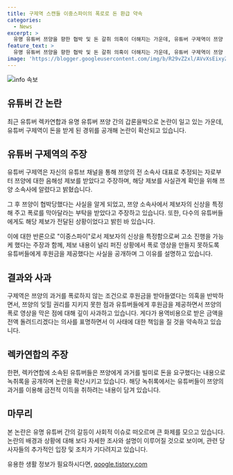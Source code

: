 ```yaml
---
title: 구제역 스캔들 이중스파이의 폭로로 돈 환급 약속
categories:
  - News
excerpt: >
  유명 유튜버 쯔양을 향한 협박 및 돈 갈취 의혹이 더해지는 가운데, 유튜버 구제역이 쯔양 측으로부터 돈을 받게된 경위를 공개하며 논란을 더 키웠다. 구제역은 쯔양 소속사로부터 제보를 받고 이를 취합해 제보자를 특정한 후, 쯔양을 협박하고 있는 사실을 알아냈다고 주장했다. 돈을 받은 것을 부정하며 쯔양이 폭로당하는 것을 막기 위해 유튜버들에게 후원금을 제공한 것으로 밝혀졌다. 한편, 일부 유튜버들이 쯔양을 과거를 이용해 돈을 갈취하려는 의도를 드러낸 녹취록도 공개돼 논란이 확산되고 있다.
feature_text: >
  유명 유튜버 쯔양을 향한 협박 및 돈 갈취 의혹이 더해지는 가운데, 유튜버 구제역이 쯔양 측으로부터 돈을 받게된 경위를 공개하며 논란을 더 키웠다. 구제역은 쯔양 소속사로부터 제보를 받고 이를 취합해 제보자를 특정한 후, 쯔양을 협박하고 있는 사실을 알아냈다고 주장했다. 돈을 받은 것을 부정하며 쯔양이 폭로당하는 것을 막기 위해 유튜버들에게 후원금을 제공한 것으로 밝혀졌다. 한편, 일부 유튜버들이 쯔양을 과거를 이용해 돈을 갈취하려는 의도를 드러낸 녹취록도 공개돼 논란이 확산되고 있다.
image: 'https://blogger.googleusercontent.com/img/b/R29vZ2xl/AVvXsEixyZcFfHzMRdzZMjFBmAUKJYCLCGyLL1o632UiGVXcaFdKo_bkvkuCioo0uUKlGfBVcT3P84aROyZIXSBEx3Aw5nCQ3pTgDom1WDC4m8eifvWiAmWEEVb4x6G_l8C0QH225ldMjyaFvpxGEBGNO37VmDTDMHGhJPq73UglMfDca1-0aw/s1600/blogspot.png'
---
```


<p><img src="https://blogger.googleusercontent.com/img/b/R29vZ2xl/AVvXsEixyZcFfHzMRdzZMjFBmAUKJYCLCGyLL1o632UiGVXcaFdKo_bkvkuCioo0uUKlGfBVcT3P84aROyZIXSBEx3Aw5nCQ3pTgDom1WDC4m8eifvWiAmWEEVb4x6G_l8C0QH225ldMjyaFvpxGEBGNO37VmDTDMHGhJPq73UglMfDca1-0aw/s1600/blogspot.png" alt="info 속보" /></p>

<h2 data-ke-size="size26">유튜버 간 논란</h2>

<p data-ke-size="size16">최근 유튜버 렉카연합과 유명 유튜버 쯔양 간의 갑론을박으로 논란이 일고 있는 가운데, 유튜버 구제역이 돈을 받게 된 경위를 공개해 논란이 확산되고 있습니다.</p>

<h2 data-ke-size="size24">유튜버 구제역의 주장</h2>

<p data-ke-size="size16">유튜버 구제역은 자신의 유튜브 채널을 통해 쯔양의 전 소속사 대표로 추정되는 자로부터 쯔양에 대한 음해성 제보를 받았다고 주장하며, 해당 제보를 사실관계 확인을 위해 쯔양 소속사에 알렸다고 밝혔습니다.</p>

<p data-ke-size="size16">그 후 쯔양이 협박당했다는 사실을 알게 되었고, 쯔양 소속사에서 제보자의 신상을 특정해 주고 폭로를 막아달라는 부탁을 받았다고 주장하고 있습니다. 또한, 다수의 유튜버들에게도 해당 제보가 전달된 상황이었다고 밝힌 바 있습니다.</p>

<p data-ke-size="size16">이에 대한 반론으로 "이중스파이"로서 제보자의 신상을 특정함으로써 고소 진행을 가능케 했다는 주장과 함께, 제보 내용이 널리 퍼진 상황에서 폭로 영상을 만들지 못하도록 유튜버들에게 후원금을 제공했다는 사실을 공개하며 그 이유를 설명하고 있습니다.</p>

<h2 data-ke-size="size24">결과와 사과</h2>

<p data-ke-size="size16">구제역은 쯔양의 과거를 폭로하지 않는 조건으로 후원금을 받아들였다는 의혹을 반박하면서, 쯔양의 잊힐 권리를 지키지 못한 점과 유튜버들에게 후원금을 제공하면서 쯔양의 폭로 영상을 막은 점에 대해 깊이 사과하고 있습니다. 게다가 용역비용으로 받은 금액을 전액 돌려드리겠다는 의사를 표명하면서 이 사태에 대한 책임을 질 것을 약속하고 있습니다.</p>

<h2 data-ke-size="size24">렉카연합의 주장</h2>

<p data-ke-size="size16">한편, 렉카연합에 소속된 유튜버들은 쯔양에게 과거를 빌미로 돈을 요구했다는 내용으로 녹취록을 공개하며 논란을 확산시키고 있습니다. 해당 녹취록에서는 유튜버들이 쯔양의 과거를 이용해 금전적 이득을 취하려는 내용이 담겨 있습니다.</p>

<h2 data-ke-size="size24">마무리</h2>

<p data-ke-size="size16">본 논란은 유명 유튜버 간의 갈등이 사회적 이슈로 떠오르며 큰 화제를 모으고 있습니다. 논란의 배경과 상황에 대해 보다 자세한 조사와 설명이 이루어질 것으로 보이며, 관련 당사자들의 추가적인 입장 및 조치가 기다려지고 있습니다.</p>

유용한 생활 정보가 필요하시다면, <a href="https://qoogle.tistory.com" rel="dofollow">qoogle.tistory.com</a>


